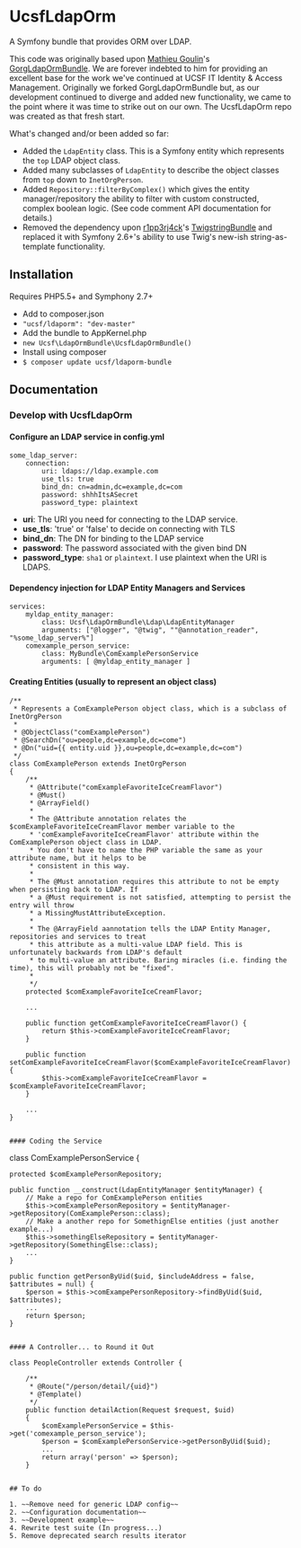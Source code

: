 # UcsfLdapOrm

A Symfony bundle that provides ORM over LDAP.

This code was originally based upon <a href="https://github.com/matgou">Mathieu Goulin</a>'s <a href="https://github.com/matgou/GorgLdapOrmBundle">GorgLdapOrmBundle</a>. We are forever indebted to him for providing an excellent base for the work we've continued at UCSF IT Identity & Access Management. Originally we forked GorgLdapOrmBundle but, as our development continued to diverge and added new functionality, we came to the point where it was time to strike out on our own. The UcsfLdapOrm repo was created as that fresh start.

What's changed and/or been added so far:

* Added the <code>LdapEntity</code> class. This is a Symfony entity which represents the <code>top</code> LDAP object class.
* Added many subclasses of <code>LdapEntity</code> to describe the object classes from <code>top</code> down to  <code>InetOrgPerson</code>.
* Added <code>Repository::filterByComplex()</code> which gives the entity manager/repository the ability to filter with custom constructed, complex boolean logic. (See code comment API documentation for details.)
* Removed the dependency upon <a href="https://github.com/r1pp3rj4ck">r1pp3rj4ck</a>'s <a href="https://github.com/r1pp3rj4ck/TwigstringBundle">TwigstringBundle</a> and replaced it with Symfony 2.6+'s ability to use Twig's new-ish string-as-template functionality.

## Installation

Requires PHP5.5+ and Symphony 2.7+

* Add to composer.json
 * <code>"ucsf/ldaporm": "dev-master"</code>
* Add the bundle to AppKernel.php
 * <code>new Ucsf\LdapOrmBundle\UcsfLdapOrmBundle()</code>
* Install using composer
 * <code>$ composer update ucsf/ldaporm-bundle</code>

## Documentation

### Develop with UcsfLdapOrm

#### Configure an LDAP service in config.yml

```
some_ldap_server:
    connection:
        uri: ldaps://ldap.example.com
        use_tls: true
        bind_dn: cn=admin,dc=example,dc=com
        password: shhhItsASecret
        password_type: plaintext
```

* __uri__: The URI you need for connecting to the LDAP service.
* __use_tls__: 'true' or 'false' to decide on connecting with TLS
* __bind_dn__: The DN for binding to the LDAP service
* __password__: The password associated with the given bind DN
* __password_type__: `sha1` or `plaintext`. I use plaintext when the URI is LDAPS.

#### Dependency injection for LDAP Entity Managers and Services

```
services:
    myldap_entity_manager:
        class: Ucsf\LdapOrmBundle\Ldap\LdapEntityManager
        arguments: ["@logger", "@twig", ""@annotation_reader", "%some_ldap_server%"]
    comexample_person_service:
        class: MyBundle\ComExamplePersonService
        arguments: [ @myldap_entity_manager ]
```

#### Creating Entities (usually to represent an object class)

```
/**
 * Represents a ComExamplePerson object class, which is a subclass of InetOrgPerson
 * 
 * @ObjectClass("comExamplePerson")
 * @SearchDn("ou=people,dc=example,dc=come")
 * @Dn("uid={{ entity.uid }},ou=people,dc=example,dc=com")
 */
class ComExamplePerson extends InetOrgPerson
{
    /**
     * @Attribute("comExampleFavoriteIceCreamFlavor")
     * @Must()
     * @ArrayField()
     * 
     * The @Attribute annotation relates the $comExampleFavoriteIceCreamFlavor member variable to the
     * 'comExampleFavoriteIceCreamFlavor' attribute within the ComExamplePerson object class in LDAP. 
     * You don't have to name the PHP variable the same as your attribute name, but it helps to be
     * consistent in this way.
     *
     * The @Must annotation requires this attribute to not be empty when persisting back to LDAP. If 
     * a @Must requirement is not satisfied, attempting to persist the entry will throw
     * a MissingMustAttributeException.
     *
     * The @ArrayField aannotation tells the LDAP Entity Manager, repositories and services to treat
     * this attribute as a multi-value LDAP field. This is unfortunately backwards from LDAP's default
     * to multi-value an attribute. Baring miracles (i.e. finding the time), this will probably not be "fixed".
     *
     */
    protected $comExampleFavoriteIceCreamFlavor;
    
    ...
    
    public function getComExampleFavoriteIceCreamFlavor() {
        return $this->comExampleFavoriteIceCreamFlavor;
    }
    
    public function setComExampleFavoriteIceCreamFlavor($comExampleFavoriteIceCreamFlavor) {
        $this->comExampleFavoriteIceCreamFlavor = $comExampleFavoriteIceCreamFlavor;
    }
    
    ...
}


#### Coding the Service

```
class ComExamplePersonService {

    protected $comExamplePersonRepository;

    public function __construct(LdapEntityManager $entityManager) {
        // Make a repo for ComExamplePerson entities
        $this->comExamplePersonRepository = $entityManager->getRepository(ComExamplePerson::class);
        // Make a another repo for SomethignElse entities (just another example...)
        $this->somethingElseRepository = $entityManager->getRepository(SomethingElse::class);
        ...
    }
            
    public function getPersonByUid($uid, $includeAddress = false, $attributes = null) {
        $person = $this->comExampePersonRepository->findByUid($uid, $attributes);
        ...
        return $person;
    }
        
```

#### A Controller... to Round it Out

````
    class PeopleController extends Controller {

        /**
         * @Route("/person/detail/{uid}")
         * @Template()
         */
        public function detailAction(Request $request, $uid)
        {
            $comExamplePersonService = $this->get('comexample_person_service');
            $person = $comExamplePersonService->getPersonByUid($uid);
            ...
            return array('person' => $person);
        }
````

## To do

1. ~~Remove need for generic LDAP config~~
2. ~~Configuration documentation~~
3. ~~Development example~~
4. Rewrite test suite (In progress...)
5. Remove deprecated search results iterator
